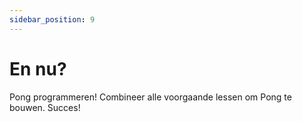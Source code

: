 ```yaml
---
sidebar_position: 9
---
```


# En nu?
Pong programmeren! Combineer alle voorgaande lessen om Pong te bouwen. Succes!

